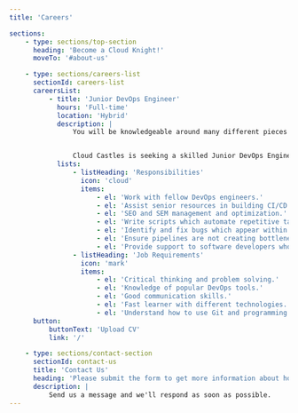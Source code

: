 ```yaml
---
title: 'Careers'

sections:
    - type: sections/top-section
      heading: 'Become a Cloud Knight!'
      moveTo: '#about-us'

    - type: sections/careers-list
      sectionId: careers-list
      careersList:
          - title: 'Junior DevOps Engineer'
            hours: 'Full-time'
            location: 'Hybrid'
            description: |
                You will be knowledgeable around many different pieces of technology such as Git, Ansible, Gradle and Docker. As a DevOps Engineer you will need to be a good communicator as you will interact with various stakeholders on a regular basis.


                Cloud Castles is seeking a skilled Junior DevOps Engineer who is passionate and wants to learn about setting up infrastructure and pipelines to assist developers.
            lists:
                - listHeading: 'Responsibilities'
                  icon: 'cloud'
                  items:
                      - el: 'Work with fellow DevOps engineers.'
                      - el: 'Assist senior resources in building CI/CD pipelines'
                      - el: 'SEO and SEM management and optimization.'
                      - el: 'Write scripts which automate repetitive tasks.'
                      - el: 'Identify and fix bugs which appear within devops related code.'
                      - el: 'Ensure pipelines are not creating bottlenecks for rapid deployment of code.'
                      - el: 'Provide support to software developers who use the CI/CD pipelines.'
                - listHeading: 'Job Requirements'
                  icon: 'mark'
                  items:
                      - el: 'Critical thinking and problem solving.'
                      - el: 'Knowledge of popular DevOps tools.'
                      - el: 'Good communication skills.'
                      - el: 'Fast learner with different technologies.'
                      - el: 'Understand how to use Git and programming languages such as Python.'
      button:
          buttonText: 'Upload CV'
          link: '/'

    - type: sections/contact-section
      sectionId: contact-us
      title: 'Contact Us'
      heading: 'Please submit the form to get more information about how we can be helpful'
      description: |
          Send us a message and we'll respond as soon as possible.
---
```

